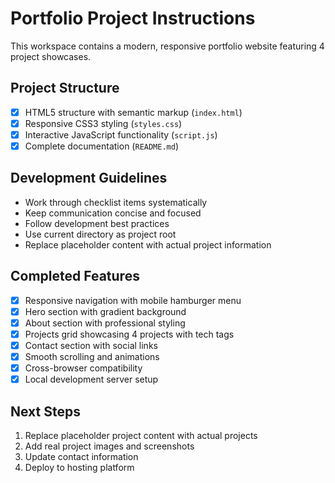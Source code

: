 # Portfolio Project Instructions

This workspace contains a modern, responsive portfolio website featuring 4 project showcases.

## Project Structure
- [x] HTML5 structure with semantic markup (`index.html`)
- [x] Responsive CSS3 styling (`styles.css`) 
- [x] Interactive JavaScript functionality (`script.js`)
- [x] Complete documentation (`README.md`)

## Development Guidelines
- Work through checklist items systematically
- Keep communication concise and focused
- Follow development best practices
- Use current directory as project root
- Replace placeholder content with actual project information

## Completed Features
- [x] Responsive navigation with mobile hamburger menu
- [x] Hero section with gradient background
- [x] About section with professional styling
- [x] Projects grid showcasing 4 projects with tech tags
- [x] Contact section with social links
- [x] Smooth scrolling and animations
- [x] Cross-browser compatibility
- [x] Local development server setup

## Next Steps
1. Replace placeholder project content with actual projects
2. Add real project images and screenshots  
3. Update contact information
4. Deploy to hosting platform